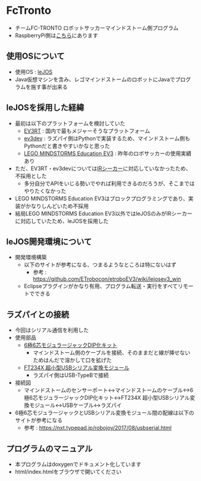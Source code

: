 # FcTronto
- チームFC-TRONTO ロボットサッカーマインドストーム側プログラム
- RaspberryPi側は[こちら](https://github.com/FC-TRONTO/raspi_FcTronto)にあります
## 使用OSについて
- 使用OS : [leJOS](http://www.lejos.org/)
- Java仮想マシンを含み、レゴマインドストームのロボットにJavaでプログラムを施す事が出来る
## leJOSを採用した経緯
- 最初は以下のプラットフォームを検討していた
  - [EV3RT](https://dev.toppers.jp/trac_user/ev3pf/wiki/WhatsEV3RT) : 国内で最もメジャーそうなプラットフォーム
  - [ev3dev](https://www.ev3dev.org/) : ラズパイ側はPythonで実装するため、マインドストーム側もPythonだと書きやすいかなと思った
  - [LEGO MINDSTORMS Education EV3](https://education.lego.com/ja-jp/downloads/mindstorms-ev3/software) : 昨年のロボサッカーの使用実績あり
- ただ、EV3RT・ev3devについては[IRシーカー](https://www.hitechnic.com/cgi-bin/commerce.cgi?preadd=action&key=NSK1042)に対応していなかったため、不採用とした
  - 多分自分でAPIをいじる勢いでやれば利用できるのだろうが、そこまではやりたくなかった
- LEGO MINDSTORMS Education EV3はブロックプログラミングであり、実装がかなりしんどいため不採用
- 結局LEGO MINDSTORMS Education EV3以外ではleJOSのみがIRシーカーに対応していたため、leJOSを採用した
## leJOS開発環境について
- 開発環境構築
  - 以下のサイトが参考になる、つまるようなところは特にないはず
    - 参考 : https://github.com/ETrobocon/etroboEV3/wiki/lejosev3_win
  - Eclipseプラグインがかなり有用、プログラム転送・実行をすべてリモートでできる
## ラズパイとの接続
- 今回はシリアル通信を利用した
- 使用部品
  - [6極6芯モジュラージャックDIP化キット](http://akizukidenshi.com/catalog/g/gK-09688/)
    - マインドストーム側のケーブルを接続、そのままだと線が挿せないためはんだで溶かして口を拡げた
  - [FT234X 超小型USBシリアル変換モジュール](http://akizukidenshi.com/catalog/g/gM-08461/)
    - ラズパイ側はUSB-TypeBで接続
- 接続図
  - マインドストームのセンサーポート<->マインドストームのケーブル<->6極6芯モジュラージャックDIP化キット<->FT234X 超小型USBシリアル変換モジュール<->USBケーブル<->ラズパイ
- 6極6芯モジュラージャックとUSBシリアル変換モジュール間の配線は以下のサイトが参考になる
  - 参考 : https://nxt.typepad.jp/robojoy/2017/08/usbserial.html
## プログラムのマニュアル
- 本プログラムはdoxygenでドキュメント化しています
- html/index.htmlをブラウザで開いてください


